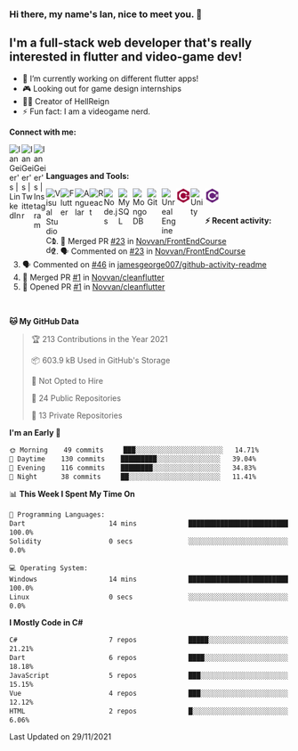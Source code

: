### Hi there, my name's Ian, nice to meet you. 👋

## I'm a full-stack web developer that's really interested in flutter and video-game dev!

- 🔭 I’m currently working on different flutter apps!
- 🎮 Looking out for game design internships
- 👨‍💻 Creator of HellReign
- ⚡ Fun fact: I am a videogame nerd.

**Connect with me:**

<!-- [<img align="left" alt="" width="22px" src="https://raw.githubusercontent.com/iconic/open-iconic/master/svg/globe.svg" />][website] -->
[<img align="left" alt="Ian Geier's  | LinkedIn" width="22px" src="https://www.vectorlogo.zone/logos/linkedin/linkedin-icon.svg" />][linkedin]
[<img align="left" alt="Ian Geier's | Twitter" width="22px" src="https://www.vectorlogo.zone/logos/twitter/twitter-icon.svg" />][twitter]
[<img align="left" alt="Ian Geier's | Instagram" width="22px" src="https://www.vectorlogo.zone/logos/instagram/instagram-icon.svg" />][instagram]

<br />
<br />

**Languages and Tools:**

[<img align="left" alt="Visual Studio Code" width="26px" src="https://www.vectorlogo.zone/logos/visualstudio_code/visualstudio_code-icon.svg" />][vscode]
[<img align="left" alt="Flutter" width="26px" src="https://www.vectorlogo.zone/logos/flutterio/flutterio-icon.svg" />][flutter]
[<img align="left" alt="Angular" width="26px" src="https://www.vectorlogo.zone/logos/angular/angular-icon.svg" />][angular]
[<img align="left" alt="React" width="26px" src="https://www.vectorlogo.zone/logos/reactjs/reactjs-icon.svg" />][react]
[<img align="left" alt="Node.js" width="26px" src="https://www.vectorlogo.zone/logos/nodejs/nodejs-icon.svg" />][node]
[<img align="left" alt="MySQL" width="26px" src="https://www.vectorlogo.zone/logos/mysql/mysql-icon.svg" />][mysql]
[<img align="left" alt="MongoDB" width="26px" src="https://www.vectorlogo.zone/logos/mongodb/mongodb-icon.svg" />][mongodb]
[<img align="left" alt="Git" width="26px" src="https://www.vectorlogo.zone/logos/git-scm/git-scm-icon.svg" />][git]
[<img align="left" alt="Unreal Engine" width="26px" src="https://cdn.jsdelivr.net/npm/simple-icons@v3/icons/unrealengine.svg" />][unrealengine]
[<img align="left" alt="Unity" width="26px" src="https://github.com/devicons/devicon/blob/master/icons/cplusplus/cplusplus-plain.svg" />][cplusplus]
[<img align="left" alt="Unity" width="26px" src="https://www.vectorlogo.zone/logos/unity3d/unity3d-icon.svg" />][unity]
[<img align="left" alt="Unity" width="26px" src="https://github.com/devicons/devicon/blob/master/icons/csharp/csharp-plain.svg" />][csharp]

<br />
<br />


**:zap: Recent activity:**

<!--START_SECTION:activity-->
1. 🎉 Merged PR [#23](https://github.com/Novvan/FrontEndCourse/pull/23) in [Novvan/FrontEndCourse](https://github.com/Novvan/FrontEndCourse)
2. 🗣 Commented on [#23](https://github.com/Novvan/FrontEndCourse/issues/23) in [Novvan/FrontEndCourse](https://github.com/Novvan/FrontEndCourse)
3. 🗣 Commented on [#46](https://github.com/jamesgeorge007/github-activity-readme/issues/46) in [jamesgeorge007/github-activity-readme](https://github.com/jamesgeorge007/github-activity-readme)
4. 🎉 Merged PR [#1](https://github.com/Novvan/cleanflutter/pull/1) in [Novvan/cleanflutter](https://github.com/Novvan/cleanflutter)
5. 💪 Opened PR [#1](https://github.com/Novvan/cleanflutter/pull/1) in [Novvan/cleanflutter](https://github.com/Novvan/cleanflutter)
<!--END_SECTION:activity-->
<br />

<!--START_SECTION:waka-->
**🐱 My GitHub Data** 

> 🏆 213 Contributions in the Year 2021
 > 
> 📦 603.9 kB Used in GitHub's Storage 
 > 
> 🚫 Not Opted to Hire
 > 
> 📜 24 Public Repositories 
 > 
> 🔑 13 Private Repositories  
 > 
**I'm an Early 🐤** 

```text
🌞 Morning    49 commits     ███░░░░░░░░░░░░░░░░░░░░░░   14.71% 
🌆 Daytime    130 commits    █████████░░░░░░░░░░░░░░░░   39.04% 
🌃 Evening    116 commits    ████████░░░░░░░░░░░░░░░░░   34.83% 
🌙 Night      38 commits     ██░░░░░░░░░░░░░░░░░░░░░░░   11.41%

```


📊 **This Week I Spent My Time On** 

```text
💬 Programming Languages: 
Dart                     14 mins             █████████████████████████   100.0% 
Solidity                 0 secs              ░░░░░░░░░░░░░░░░░░░░░░░░░   0.0%

💻 Operating System: 
Windows                  14 mins             █████████████████████████   100.0% 
Linux                    0 secs              ░░░░░░░░░░░░░░░░░░░░░░░░░   0.0%

```

**I Mostly Code in C#** 

```text
C#                       7 repos             █████░░░░░░░░░░░░░░░░░░░░   21.21% 
Dart                     6 repos             ████░░░░░░░░░░░░░░░░░░░░░   18.18% 
JavaScript               5 repos             ███░░░░░░░░░░░░░░░░░░░░░░   15.15% 
Vue                      4 repos             ███░░░░░░░░░░░░░░░░░░░░░░   12.12% 
HTML                     2 repos             █░░░░░░░░░░░░░░░░░░░░░░░░   6.06%

```



 Last Updated on 29/11/2021
<!--END_SECTION:waka-->

<!--[![My stats](https://github-readme-stats.vercel.app/api?username=novvan&show_icons=true&hide_border=true&count_private=true)](https://github.com/novvan) [![Top Langs](https://github-readme-stats.vercel.app/api/top-langs/?username=novvan&layout=compact&hide_border=true)](https://github.com/novvan)-->

<!-- [website]:  -->
[twitter]: https://twitter.com/iangeier
[instagram]: https://instagram.com/iangeier
[linkedin]: https://linkedin.com/in/iangeier
[vscode]: https://code.visualstudio.com/
[angular]: https://angular.io/
[react]: https://reactjs.org/
[node]: https://nodejs.org/
[mysql]: https://www.mysql.com/
[mongodb]: https://www.mongodb.com/
[git]: https://git-scm.com/
[flutter]: https://flutter.dev/
[unity]: https://unity.com/
[unrealengine]: https://www.unrealengine.com/en-US/
[csharp]: https://docs.microsoft.com/en-us/dotnet/csharp/programming-guide/
[cplusplus]: https://docs.microsoft.com/en-us/cpp/?view=vs-2019
